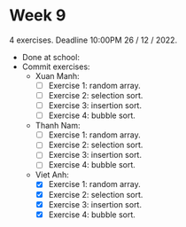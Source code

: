 # Week 9

4 exercises. Deadline 10:00PM 26 / 12 / 2022.

- Done at school:
- Commit exercises:
  - Xuan Manh:
    - [ ] Exercise 1: random array.
    - [ ] Exercise 2: selection sort.
    - [ ] Exercise 3: insertion sort.
    - [ ] Exercise 4: bubble sort.
  - Thanh Nam:
    - [ ] Exercise 1: random array.
    - [ ] Exercise 2: selection sort.
    - [ ] Exercise 3: insertion sort.
    - [ ] Exercise 4: bubble sort.
  - Viet Anh:
    - [x] Exercise 1: random array.
    - [x] Exercise 2: selection sort.
    - [x] Exercise 3: insertion sort.
    - [x] Exercise 4: bubble sort.
